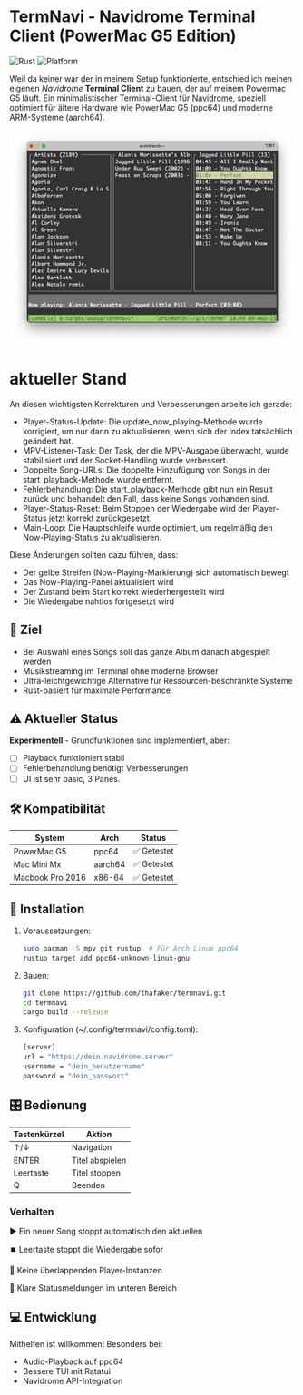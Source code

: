 # TermNavi - Navidrome Terminal Client (PowerMac G5 Edition)

![Rust](https://img.shields.io/badge/Rust-1.70+-orange)
![Platform](https://img.shields.io/badge/Platform-ppc64%20%7C%20aarch64-lightgrey)

Weil da keiner war der in meinem Setup funktionierte, entschied ich meinen eigenen *Navidrome* **Terminal Client** zu bauen, der auf meinem Powermac G5 läuft. Ein minimalistischer Terminal-Client für [Navidrome](https://www.navidrome.org/), speziell optimiert für ältere Hardware wie PowerMac G5 (ppc64) und moderne ARM-Systeme (aarch64).

![TermNavi Terminal Navidrome Client](termnavi.png)

# aktueller Stand

An diesen wichtigsten Korrekturen und Verbesserungen arbeite ich gerade:

* Player-Status-Update: Die update_now_playing-Methode wurde korrigiert, um nur dann zu aktualisieren, wenn sich der Index tatsächlich geändert hat.
* MPV-Listener-Task: Der Task, der die MPV-Ausgabe überwacht, wurde stabilisiert und der Socket-Handling wurde verbessert.
* Doppelte Song-URLs: Die doppelte Hinzufügung von Songs in der start_playback-Methode wurde entfernt.
* Fehlerbehandlung: Die start_playback-Methode gibt nun ein Result zurück und behandelt den Fall, dass keine Songs vorhanden sind.
* Player-Status-Reset: Beim Stoppen der Wiedergabe wird der Player-Status jetzt korrekt zurückgesetzt.
* Main-Loop: Die Hauptschleife wurde optimiert, um regelmäßig den Now-Playing-Status zu aktualisieren.

Diese Änderungen sollten dazu führen, dass:

* Der gelbe Streifen (Now-Playing-Markierung) sich automatisch bewegt
* Das Now-Playing-Panel aktualisiert wird
* Der Zustand beim Start korrekt wiederhergestellt wird
* Die Wiedergabe nahtlos fortgesetzt wird

## 🎯 Ziel
- Bei Auswahl eines Songs soll das ganze Album danach abgespielt werden
- Musikstreaming im Terminal ohne moderne Browser
- Ultra-leichtgewichtige Alternative für Ressourcen-beschränkte Systeme
- Rust-basiert für maximale Performance

## ⚠️ Aktueller Status
**Experimentell** - Grundfunktionen sind implementiert, aber:
- [ ] Playback funktioniert stabil
- [ ] Fehlerbehandlung benötigt Verbesserungen
- [ ] UI ist sehr basic, 3 Panes.

## 🛠️ Kompatibilität
| System       | Arch     | Status      |
|--------------|----------|-------------|
| PowerMac G5  | ppc64    | ✅ Getestet |
| Mac Mini Mx  | aarch64  | ✅ Getestet |
| Macbook Pro 2016  | x86-64  | ✅ Getestet |

## 🚀 Installation
1. Voraussetzungen:
   ```bash
   sudo pacman -S mpv git rustup  # Für Arch Linux ppc64
   rustup target add ppc64-unknown-linux-gnu

2. Bauen:
	```bash
	git clone https://github.com/thafaker/termnavi.git
	cd termnavi
	cargo build --release

3. Konfiguration (~/.config/termnavi/config.toml):
	```bash
	[server]
	url = "https://dein.navidrome.server"
	username = "dein_benutzername"
	password = "dein_passwort"

## 🎛️ Bedienung

Tastenkürzel  |	Aktion  		 |
---------|-------------------------------|
↑/↓	 |	Navigation		 |
ENTER |	Titel abspielen		 |
Leertaste | Titel stoppen          |
Q	 |	Beenden			 |

### Verhalten
▶️ Ein neuer Song stoppt automatisch den aktuellen

⏹️ Leertaste stoppt die Wiedergabe sofor

🚫 Keine überlappenden Player-Instanzen

📡 Klare Statusmeldungen im unteren Bereich

## 💻 Entwicklung

Mithelfen ist willkommen! Besonders bei:

* Audio-Playback auf ppc64
* Bessere TUI mit Ratatui
* Navidrome API-Integration
